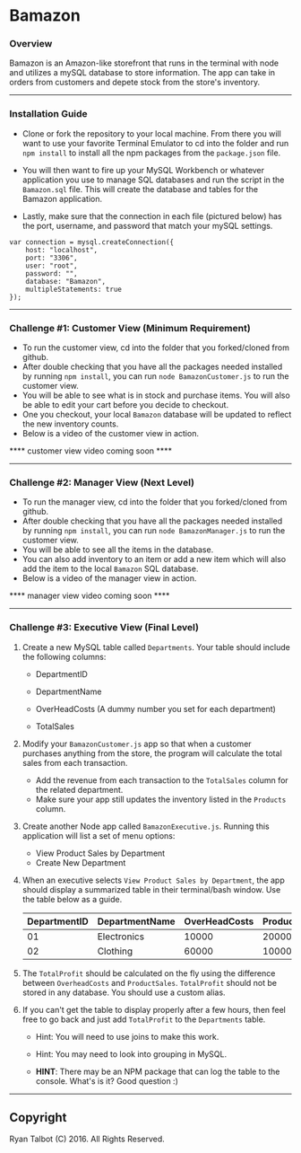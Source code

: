 # Bamazon

### Overview

Bamazon is an Amazon-like storefront that runs in the terminal with node and utilizes a mySQL database to store information. The app can take in orders from customers and depete stock from the store's inventory.

----------

### Installation Guide

- Clone or fork the repository to your local machine. From there you will want to use your favorite Terminal Emulator to cd into the folder and run `npm install` to install all the npm packages from the `package.json` file.

- You will then want to fire up your MySQL Workbench or whatever application you use to manage SQL databases and run the script in the `Bamazon.sql` file. This will create the database and tables for the Bamazon application.

 - Lastly, make sure that the connection in each file (pictured below) has the port, username, and password that match your mySQL settings.
~~~~
var connection = mysql.createConnection({
    host: "localhost",
    port: "3306",
    user: "root",
    password: "",
    database: "Bamazon",
    multipleStatements: true
});
~~~~~

--------

### Challenge #1: Customer View (Minimum Requirement)

- To run the customer view, cd into the folder that you forked/cloned from github.
- After double checking that you have all the packages needed installed by running `npm install`, you can run `node BamazonCustomer.js` to run the customer view.
- You will be able to see what is in stock and purchase items. You will also be able to edit your cart before you decide to checkout. 
- One you checkout, your local `Bamazon` database will be updated to reflect the new inventory counts.
- Below is a video of the customer view in action.

**** customer view video coming soon ****

--------

### Challenge #2: Manager View (Next Level)

- To run the manager view, cd into the folder that you forked/cloned from github.
- After double checking that you have all the packages needed installed by running `npm install`, you can run `node BamazonManager.js` to run the customer view.
- You will be able to see all the items in the database.
- You can also add inventory to an item or add a new item which will also add the item to the local `Bamazon` SQL database.
- Below is a video of the manager view in action.

**** manager view video coming soon ****

--------

### Challenge #3: Executive View (Final Level)

1. Create a new MySQL table called `Departments`. Your table should include the following columns:

	* DepartmentID

	* DepartmentName

	* OverHeadCosts (A dummy number you set for each department)

	* TotalSales

2. Modify your `BamazonCustomer.js` app so that when a customer purchases anything from the store, the program will calculate the total sales from each transaction.
	* Add the revenue from each transaction to the `TotalSales` column for the related department.
	* Make sure your app still updates the inventory listed in the `Products` column.

3. Create another Node app called `BamazonExecutive.js`. Running this application will list a set of menu options: 
	* View Product Sales by Department 
	* Create New Department

4. When an executive selects `View Product Sales by Department`, the app should display a summarized table in their terminal/bash window. Use the table below as a guide. 

	| DepartmentID | DepartmentName | OverHeadCosts | ProductSales | TotalProfit |
	|--------------|----------------|---------------|--------------|-------------|
	| 01           | Electronics    | 10000         | 20000        | 10000       |
	| 02           | Clothing       | 60000         | 100000       | 40000       |


5. The `TotalProfit` should be calculated on the fly using the difference between `OverheadCosts` and `ProductSales`. `TotalProfit` should not be stored in any database. You should use a custom alias. 

6. If you can't get the table to display properly after a few hours, then feel free to go back and just add `TotalProfit` to the `Departments` table.

	* Hint: You will need to use joins to make this work. 

	* Hint: You may need to look into grouping in MySQL.

	* **HINT**: There may be an NPM package that can log the table to the console. What's is it? Good question :)

-------

## Copyright
Ryan Talbot (C) 2016. All Rights Reserved.
